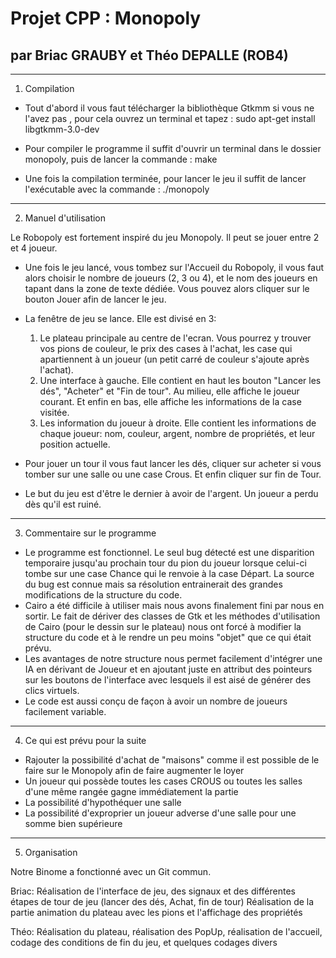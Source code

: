 # Projet CPP : Monopoly
## par Briac GRAUBY et Théo DEPALLE (ROB4)

-----------------
1. Compilation

* Tout d'abord il vous faut télécharger la bibliothèque Gtkmm si vous ne l'avez pas
, pour cela ouvrez un terminal et tapez : 
	sudo apt-get install libgtkmm-3.0-dev
	
* Pour compiler le programme il suffit d'ouvrir un terminal dans le dossier
monopoly, puis de lancer la commande :
	make
	
* Une fois la compilation terminée, pour lancer le jeu il suffit de lancer l'exécutable
avec la commande : 
	./monopoly

-----------------
2. Manuel d'utilisation

Le Robopoly est fortement inspiré du jeu Monopoly.
Il peut se jouer entre 2 et 4 joueur.

* Une fois le jeu lancé, vous tombez sur l'Accueil du Robopoly, il vous faut alors
choisir le nombre de joueurs (2, 3 ou 4), et le nom des joueurs en tapant dans la zone
de texte dédiée. Vous pouvez alors cliquer sur le bouton Jouer afin de lancer le jeu.

* La fenêtre de jeu se lance. Elle est divisé en 3: 
	1. Le plateau principale au centre de l'ecran. Vous pourrez y trouver vos pions de 
	couleur, le prix des cases à l'achat, les case qui apartiennent à un joueur (un 
	petit carré de couleur s'ajoute après l'achat).
	2. Une interface à gauche. Elle contient en haut les bouton "Lancer les dés", "Acheter"
	et "Fin de tour". Au milieu, elle affiche le joueur courant. Et enfin en bas, elle affiche
	les informations de la case visitée.
	3. Les information du joueur à droite. Elle contient les informations de chaque joueur: 
	nom, couleur, argent, nombre de propriétés, et leur position actuelle. 

* Pour jouer un tour il vous faut lancer les dés, cliquer sur acheter si vous tomber
sur une salle ou une case Crous. Et enfin cliquer sur fin de Tour. 

* Le but du jeu est d'être le dernier à avoir de l'argent. Un joueur a perdu dès qu'il est
ruiné.

-----------------
3. Commentaire sur le programme
* Le programme est fonctionnel. Le seul bug détecté est une disparition temporaire jusqu'au prochain tour du pion du joueur lorsque
celui-ci tombe sur une case Chance qui le renvoie à la case Départ. La source du bug est connue mais sa résolution entrainerait des grandes modifications de la structure du code.
* Cairo a été difficile à utiliser mais nous avons finalement fini par nous en sortir. Le fait de dériver des classes de Gtk et les méthodes d'utilisation de Cairo (pour le dessin sur le plateau) nous ont forcé à modifier la structure du code et à le rendre un peu moins "objet" que ce qui était prévu.
* Les avantages de notre structure nous permet facilement d'intégrer une IA en dérivant de Joueur et en ajoutant juste en attribut des pointeurs sur les boutons de l'interface avec lesquels il est aisé de générer des clics virtuels.
* Le code est aussi conçu de façon à avoir un nombre de joueurs facilement variable.

-----------------
4. Ce qui est prévu pour la suite
* Rajouter la possibilité d'achat de "maisons" comme il est possible de le faire sur le Monopoly afin de faire augmenter le loyer
* Un joueur qui possède toutes les cases CROUS ou toutes les salles d'une même rangée gagne immédiatement la partie
* La possibilité d'hypothéquer une salle
* La possibilité d'exproprier un joueur adverse d'une salle pour une somme bien supérieure

-----------------
5. Organisation

Notre Binome a fonctionné avec un Git commun.

Briac: 
	Réalisation de l'interface de jeu, des signaux et des différentes étapes de tour de jeu (lancer des dés, Achat, fin de tour)
	Réalisation de la partie animation du plateau avec les pions et l'affichage des propriétés

Théo:
Réalisation du plateau, réalisation des PopUp, réalisation de l'accueil, codage des conditions de fin
du jeu, et quelques codages divers

